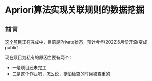 <!--
 * @Author: LetMeFly
 * @Date: 2022-03-16 22:50:20
 * @LastEditors: LetMeFly
 * @LastEditTime: 2022-03-16 23:08:34
-->
# Apriori算法实现关联规则的数据挖掘

## 前言

<a href="https://github.com/LetMeFly666/Apriori">这个项目</a>正在完成中，目前是Private状态，预计今年(2022)5月份开源(变成public)

现在项目为私有的原因主要有两个：
+ 一是项目还未完工
+ 二是这个作业吧，怎么说，挺怕检查的时候被查重的


